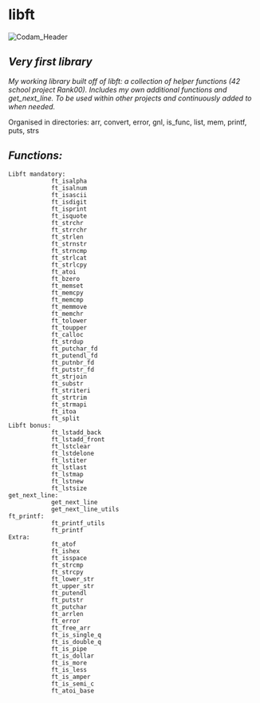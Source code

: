 # libft

![Codam_Header](https://user-images.githubusercontent.com/115113929/229160466-ed0125ab-73c4-4789-a31e-36d835bc6489.jpg)


## ***Very first library***

*My working library built off of libft: a collection of helper functions (42 school project Rank00).*
*Includes my own additional functions and get_next_line. To be used within other projects and continuously added to when needed.*

Organised in directories:
		arr, convert, error, gnl, is_func, list, mem, printf, puts, strs

## ***Functions:***

	Libft mandatory:
				ft_isalpha
    			ft_isalnum
    			ft_isascii
    			ft_isdigit
    			ft_isprint
				ft_isquote
    			ft_strchr
    			ft_strrchr
    			ft_strlen
    			ft_strnstr
    			ft_strncmp
    			ft_strlcat
    			ft_strlcpy
    			ft_atoi
    			ft_bzero
    			ft_memset
    			ft_memcpy
    			ft_memcmp
    			ft_memmove
    			ft_memchr
    			ft_tolower
    			ft_toupper
    			ft_calloc
    			ft_strdup
    			ft_putchar_fd
    			ft_putendl_fd
    			ft_putnbr_fd
    			ft_putstr_fd
    			ft_strjoin
    			ft_substr
    			ft_striteri
    			ft_strtrim
    			ft_strmapi
    			ft_itoa
    			ft_split
	Libft bonus:
    			ft_lstadd_back
    			ft_lstadd_front
    			ft_lstclear
    			ft_lstdelone
    			ft_lstiter
    			ft_lstlast
    			ft_lstmap
    			ft_lstnew
    			ft_lstsize
	get_next_line:
				get_next_line
				get_next_line_utils
	ft_printf:
				ft_printf_utils
				ft_printf
	Extra:
				ft_atof
				ft_ishex
				ft_isspace
				ft_strcmp
				ft_strcpy
				ft_lower_str
				ft_upper_str
				ft_putendl
				ft_putstr
				ft_putchar
				ft_arrlen
				ft_error
				ft_free_arr
				ft_is_single_q
				ft_is_double_q
				ft_is_pipe
				ft_is_dollar
				ft_is_more
				ft_is_less
				ft_is_amper
				ft_is_semi_c
				ft_atoi_base
